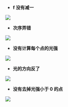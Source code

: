 + **f 没有减一**

![](https://github.com/TensShinet/toyrenderer/blob/master/image/3.png?raw=true)



+ **次序弄错**

![](https://github.com/TensShinet/toyrenderer/blob/master/image/1.png?raw=true)



+ **没有计算每个点的光强**

![](https://github.com/TensShinet/toyrenderer/blob/master/image/4.png?raw=true)



+ **光的方向反了**

![](https://github.com/TensShinet/toyrenderer/blob/master/image/5.png?raw=true)



+ **没有去掉光强小于 0 的点**

![](https://github.com/TensShinet/toyrenderer/blob/master/image/6.png?raw=true)



